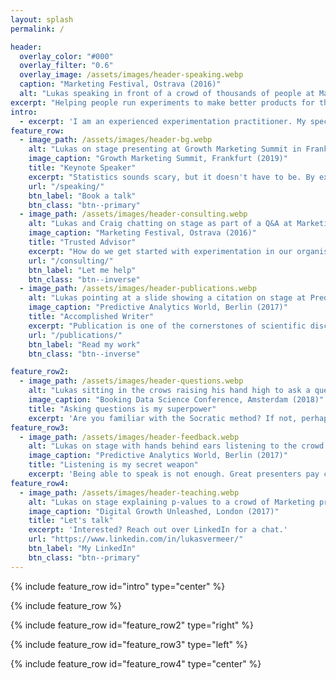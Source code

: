 ```yaml
---
layout: splash
permalink: /

header:
  overlay_color: "#000"
  overlay_filter: "0.6"
  overlay_image: /assets/images/header-speaking.webp
  caption: "Marketing Festival, Ostrava (2016)"
  alt: "Lukas speaking in front of a crowd of thousands of people at Marketing Festival in Ostrava, 2016."
excerpt: "Helping people run experiments to make better products for their customers. I explain science using historical narratives and teach statistics through storytelling."
intro: 
  - excerpt: 'I am an experienced experimentation practitioner. My specialty is designing and building the infrastructure and processes required to start and scale A/B testing to drive business growth.'
feature_row:
  - image_path: /assets/images/header-bg.webp
    alt: "Lukas on stage presenting at Growth Marketing Summit in Frankfurt, 2019"
    image_caption: "Growth Marketing Summit, Frankfurt (2019)"
    title: "Keynote Speaker"
    excerpt: "Statistics sounds scary, but it doesn't have to be. By explaining statistical concepts through compelling stories and concrete examples, I make statistics accessible for any audience. Through practical examples and live simulations, I help audiences understand how data can be used to gain valuable insights and support key business decisions."
    url: "/speaking/"
    btn_label: "Book a talk"
    btn_class: "btn--primary"
  - image_path: /assets/images/header-consulting.webp
    alt: "Lukas and Craig chatting on stage as part of a Q&A at Marketing Festival in Ostrava, 2016."
    image_caption: "Marketing Festival, Ostrava (2016)"
    title: "Trusted Advisor"
    excerpt: "How do we get started with experimentation in our organisation? How can we scale up A/B testing and increase the maturity of our experimentation program? In short but impactful consultation sessions I help clients avoid common pitfalls and ensure that experimentation takes the right place in their company culture."
    url: "/consulting/"
    btn_label: "Let me help"
    btn_class: "btn--inverse"
  - image_path: /assets/images/header-publications.webp
    alt: "Lukas pointing at a slide showing a citation on stage at Predictive Analytics World in Berlin, 2017."
    image_caption: "Predictive Analytics World, Berlin (2017)"
    title: "Accomplished Writer"
    excerpt: "Publication is one of the cornerstones of scientific discovery. Writing and sharing is an important part of my contribution to the field of A/B testing. I have co-authored multiple influential academic papers on the topic of online experimentation. A selection of my published work is availabe here. There are also blog posts and videos."
    url: "/publications/"
    btn_label: "Read my work"
    btn_class: "btn--inverse"

feature_row2:
  - image_path: /assets/images/header-questions.webp
    alt: "Lukas sitting in the crows raising his hand high to ask a question at a Booking Data Science Conference in Amsterdam, 2018."
    image_caption: "Booking Data Science Conference, Amsterdam (2018)"
    title: "Asking questions is my superpower"
    excerpt: 'Are you familiar with the Socratic method? If not, perhaps you should Google it. Asking questions is a powerful way to stimulate critical thinking and foster understanding. My strength as a speaker and advisor does not stem from having all the answers, but from relentlessly asking the right questions.'
feature_row3:
  - image_path: /assets/images/header-feedback.webp
    alt: "Lukas on stage with hands behind ears listening to the crowd at Predictive Analytics World in Berlin, 2017."
    image_caption: "Predictive Analytics World, Berlin (2017)"
    title: "Listening is my secret weapon"
    excerpt: 'Being able to speak is not enough. Great presenters pay close attention to their audience and invite authentic interactions with the crowd. Expert advisors will watch and observe before they speak. I understand my role—as a presenter or consultant—is not just to talk, but perhaps more importantly to listen.'
feature_row4:
  - image_path: /assets/images/header-teaching.webp
    alt: "Lukas on stage explaining p-values to a crowd of Marketing professionals at Digital Growth Unleashed in London, 2017."
    image_caption: "Digital Growth Unleashed, London (2017)"
    title: "Let's talk"
    excerpt: 'Interested? Reach out over LinkedIn for a chat.'
    url: "https://www.linkedin.com/in/lukasvermeer/"
    btn_label: "My LinkedIn"
    btn_class: "btn--primary"
---
```


{% include feature_row id="intro" type="center" %}

{% include feature_row %}

{% include feature_row id="feature_row2" type="right" %}

{% include feature_row id="feature_row3" type="left" %}

{% include feature_row id="feature_row4" type="center" %}
